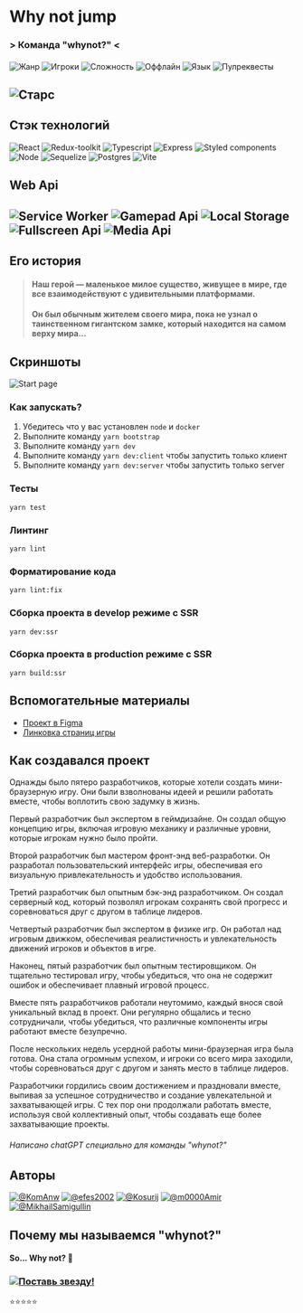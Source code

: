 # Why not jump

### > Команда "whynot?" <

####

![Жанр](https://img.shields.io/badge/%D0%96%D0%B0%D0%BD%D1%80%20%D0%B8%D0%B3%D1%80%D1%8B-%D0%9F%D0%BB%D0%B0%D1%82%D1%84%D0%BE%D1%80%D0%BC%D0%B5%D1%80-green?style=for-the-badge&logo=appveyor) ![Игроки](https://img.shields.io/badge/%D0%9A%D0%BE%D0%BB%D0%B8%D1%87%D0%B5%D1%81%D1%82%D0%B2%D0%BE%20%D0%B8%D0%B3%D1%80%D0%BE%D0%BA%D0%BE%D0%B2-%D0%9E%D0%B4%D0%B8%D0%BD-green?style=for-the-badge&logo=appveyor) ![Сложность](https://img.shields.io/badge/%D0%A1%D0%BB%D0%BE%D0%B6%D0%BD%D0%BE%D1%81%D1%82%D1%8C-%D0%A1%D1%80%D0%B5%D0%B4%D0%BD%D1%8F%D1%8F-orange?style=for-the-badge&logo=appveyor) ![Оффлайн](https://img.shields.io/badge/Offline-Да-blue?style=for-the-badge&logo=appveyor) ![Язык](https://img.shields.io/github/languages/top/KomAnw/whynot?style=for-the-badge&logo=appveyor) ![Пулреквесты](https://img.shields.io/github/issues-pr-closed-raw/KomAnw/whynot?style=for-the-badge&logo=appveyor) 

![Старс](https://img.shields.io/github/stars/KomAnw/whynot?style=social)
------
## Стэк технологий
![React](https://img.shields.io/badge/-React-blue?style=for-the-badge)  ![Redux-toolkit](https://img.shields.io/badge/-Redux--toolkit-blueviolet?style=for-the-badge)  ![Typescript](https://img.shields.io/badge/-Typescript-yellow?style=for-the-badge)  ![Express](https://img.shields.io/badge/-Express-lightgrey?style=for-the-badge)  ![Styled components](https://img.shields.io/badge/-Styled--components-pink?style=for-the-badge)  ![Node](https://img.shields.io/badge/-Node-green?style=for-the-badge)  ![Sequelize](https://img.shields.io/badge/-Sequelize-blue?style=for-the-badge)  ![Postgres](https://img.shields.io/badge/-Postgres-blue?style=for-the-badge)  ![Vite](https://img.shields.io/badge/-Vite-violet?style=for-the-badge)

## Web Api
![Service Worker](https://img.shields.io/badge/-Service%20Worker-violet?style=for-the-badge)  ![Gamepad Api](https://img.shields.io/badge/-Gamepad%20Api-lightgrey?style=for-the-badge) ![Local Storage](https://img.shields.io/badge/-Local%20Storage-blueviolet?style=for-the-badge)  ![Fullscreen Api](https://img.shields.io/badge/-Fullscreen%20Api-blue?style=for-the-badge)  ![Media Api](https://img.shields.io/badge/-Media%20Api-yellow?style=for-the-badge)
-------

## Его история
> #### Наш герой — маленькое милое существо, живущее в мире, где все взаимодействуют с удивительными платформами.
> #### Он был обычным жителем своего мира, пока не узнал о таинственном гигантском замке, который находится на самом верху мира...

## Скриншоты
![Start page](https://user-images.githubusercontent.com/109307026/233438466-b7d14a32-e253-4983-83de-aa68f1ff5a8a.png)

### Как запускать?

1. Убедитесь что у вас установлен `node` и `docker`
2. Выполните команду `yarn bootstrap`
3. Выполните команду `yarn dev`
4. Выполните команду `yarn dev:client` чтобы запустить только клиент
5. Выполните команду `yarn dev:server` чтобы запустить только server  

### Тесты

`yarn test`

### Линтинг

`yarn lint`

### Форматирование кода

`yarn lint:fix`

### Сборка проекта в develop режиме с SSR

`yarn dev:ssr`

### Сборка проекта в production режиме с SSR

`yarn build:ssr`

## Вспомогательные материалы

- [Проект в Figma](https://www.figma.com/file/qufzePhfdMeFfO7b92dHAZ/Game?node-id=0%3A1&t=wJEZXp78TQ96NCbv-0)
- [Линковка страниц игры](https://www.figma.com/file/sGcJQ8snD3ds0yy7WZDoFt/%D0%9B%D0%B8%D0%BD%D0%BA%D0%BE%D0%B2%D0%BA%D0%B0-%D1%81%D0%B0%D0%B9%D1%82%D0%B0-%D0%B8%D0%B3%D1%80%D1%8B)

## Как создавался проект

Однажды было пятеро разработчиков, которые хотели создать мини-браузерную игру. Они были взволнованы идеей и решили работать вместе, чтобы воплотить свою задумку в жизнь.

Первый разработчик был экспертом в геймдизайне. Он создал общую концепцию игры, включая игровую механику и различные уровни, которые игрокам нужно было пройти.

Второй разработчик был мастером фронт-энд веб-разработки. Он разработал пользовательский интерфейс игры, обеспечивая его визуальную привлекательность и удобство использования.

Третий разработчик был опытным бэк-энд разработчиком. Он создал серверный код, который позволял игрокам сохранять свой прогресс и соревноваться друг с другом в таблице лидеров.

Четвертый разработчик был экспертом в физике игр. Он работал над игровым движком, обеспечивая реалистичность и увлекательность движений игроков и объектов в игре.

Наконец, пятый разработчик был опытным тестировщиком. Он тщательно тестировал игру, чтобы убедиться, что она не содержит ошибок и обеспечивает плавный игровой процесс.

Вместе пять разработчиков работали неутомимо, каждый внося свой уникальный вклад в проект. Они регулярно общались и тесно сотрудничали, чтобы убедиться, что различные компоненты игры работают вместе безупречно.

После нескольких недель усердной работы мини-браузерная игра была готова. Она стала огромным успехом, и игроки со всего мира заходили, чтобы соревноваться друг с другом и занять место в таблице лидеров.

Разработчики гордились своим достижением и праздновали вместе, выпивая за успешное сотрудничество и создание увлекательной и захватывающей игры. С тех пор они продолжали работать вместе, используя свой коллективный опыт, чтобы создавать еще более захватывающие проекты.

###### Написано chatGPT специально для команды "whynot?"

## Авторы
[![@KomAnw](https://img.shields.io/badge/-%40KomAnw-blue?style=for-the-badge)](https://github.com/KomAnw)
[![@efes2002](https://img.shields.io/badge/-%40efes2002-blue?style=for-the-badge)](https://github.com/efes2002)
[![@Kosurij](https://img.shields.io/badge/-%40Kosurij-blue?style=for-the-badge)](https://github.com/Kosurij)
[![@m0000Amir](https://img.shields.io/badge/-%40m0000Amir-blue?style=for-the-badge)](https://github.com/m0000Amir)
[![@MikhailSamigullin](https://img.shields.io/badge/-%40MikhailSamigullin-blue?style=for-the-badge)](https://github.com/MikhailSamigullin)

## Почему мы называемся "whynot?"
#### So... Why not? 🤣

### [![Поставь звезду!](https://img.shields.io/badge/-Поставь%20звезду!-yellow?style=for-the-badge)](https://github.com/KomAnw/whynot) 
⭐⭐⭐⭐⭐
